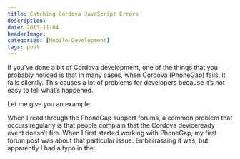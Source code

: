 ```yaml
---
title: Catching Cordova JavaScript Errors
description: 
date: 2013-11-04
headerImage: 
categories: [Mobile Development]
tags: post
---
```


If you’ve done a bit of Cordova development, one of the things that you probably noticed is that in many cases, when Cordova (PhoneGap) fails, it fails silently. This causes a lot of problems for developers because it’s not easy to tell what’s happened.

Let me give you an example.

When I read through the PhoneGap support forums, a common problem that occurs regularly is that people complain that the Cordova deviceready event doesn’t fire. When I first started working with PhoneGap, my first forum post was about that particular issue. Embarrassing it was, but apparently I had a typo in the <script> tag which loaded the phonegap.js file, so the PhoneGap container simply didn’t even fire the deviceready event. A quick change to my JavaScript code to include the correct name for the phonegap.js file (at the time they were labeling each version of the file with a version number like phonegap-1.0.js, and I’d simply added phonegap.js to my app). A simple typo, but caused problems none the less.

Anyway, when the Cordova or PhoneGap container encounters a JavaScript error, it simply aborts whatever it is doing and doesn’t tell the user anything. Ugh. I can’t tell you how much time I’ve wasted tracking down bugs caused by this simple error.

When I joined the mobile platform product management team at SAP, I mentioned this problem in a room full of developers and my colleague Istvan Nagy quickly provided me with the solution. If you add the following code to your web application’s index.html file, when the application encounters a JavaScript error, it will call fire the window’s onerror event and display the error information for the user.

`<script type="text/javascript" charset="utf-8">   window.onerror = function(msg, url, line) {      var idx = url.lastIndexOf("/");      if(idx > -1) {url = url.substring(idx+1);}        alert("ERROR in " + url + " (line #" + line + "): " + msg);      return false; //suppress Error Alert;   };   </script>`

I’ve started using this in all of my applications as I build them and once I’ve gotten the application working, I remove it before sending it out to real users.